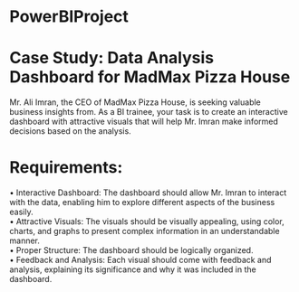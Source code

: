 # PowerBIProject
# Case Study: Data Analysis Dashboard for MadMax Pizza House 

Mr. Ali Imran, the CEO of MadMax Pizza House, is seeking valuable business insights from. As a BI trainee, your task is to create an interactive dashboard with attractive visuals that will help Mr. Imran make informed decisions based on the analysis.

# Requirements:
•	Interactive Dashboard: The dashboard should allow Mr. Imran to interact with the data, enabling him to explore different aspects of the business easily. <br/>
•	Attractive Visuals: The visuals should be visually appealing, using color, charts, and graphs to present complex information in an understandable manner.<br/>
•	Proper Structure: The dashboard should be logically organized.<br/>
•	Feedback and Analysis: Each visual should come with feedback and analysis, explaining its significance and why it was included in the dashboard.
